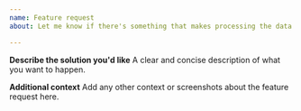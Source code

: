 ```yaml
---
name: Feature request
about: Let me know if there's something that makes processing the data easier/faster.

---
```


**Describe the solution you'd like**
A clear and concise description of what you want to happen.

**Additional context**
Add any other context or screenshots about the feature request here.
